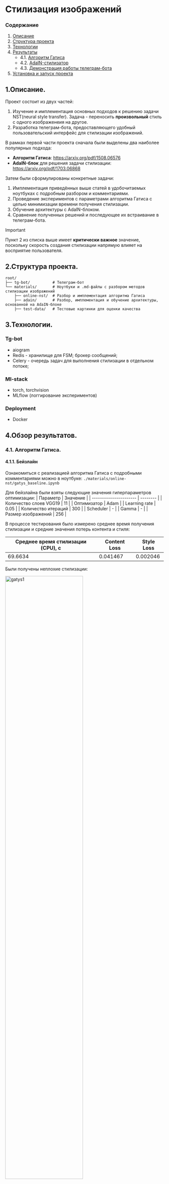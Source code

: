 # Стилизация изображений
### Содержание
1. [Описание](#title1)
2. [Структура проекта](#title2)
3. [Технологии](#title3)
4. [Результаты](#title4)
    - 4.1. [Алгоритм Гатиса](#title4.1)
    - 4.2. [AdaIN-стилизатор](#title4.2)
    - 4.3. [Демонстрация работы телеграм-бота](#title4.3)
5. [Установка и запуск проекта](#title5)
   

## <a id="title1">1.Описание.</a>
Проект состоит из двух частей:
1. Изучение и имплементация основных подходов к решению задачи NST(neural style transfer). Задача - переносить __произвольный__ стиль с одного изображенеия на другое.
2. Разработка телеграм-бота, предоставляющего удобный пользовательский интерфейс для стилизации изображений. 

В рамках первой части проекта сначала были выделены два наиболее популярных подхода:
* __Алгоритм Гатиса__: https://arxiv.org/pdf/1508.06576
* __AdaIN-блок__ для решения задачи стилизации: https://arxiv.org/pdf/1703.06868

Затем были сформулированы конкретные задачи:
1. Имплементация приведённых выше статей в удобочитаемых ноутбуках с подробным разбором и комментариями.
2. Проведение экспериментов с параметрами алгоритма Гатиса с целью минимизации времени получения стилизации.
3. Обучение архитектуры с AdaIN-блоком.
4. Сравнение полученных решений и последующее их встраивание в телеграм-бота.
   
> [!IMPORTANT]
> Пункт 2 из списка выше имеет __критически важное__ значение, поскольку скорость создания стилизации напрямую влияет на восприятие пользователя.



## <a id="title2">2.Структура проекта.</a>
```
root/
├── tg-bot/          # Телеграм-бот
└── materials/       # Ноутбуки и .md-файлы с разбором методов стилизации изображений
    ├── online-nst/  # Разбор и имплементация алгоритма Гатиса
    ├── adain/       # Разбор, имплементация и обучение архитектуры, основанной на AdaIN-блоке
    ├── test-data/   # Тестовые картинки для оценки качества  
```



## <a id="title3">3.Технологии.</a>
### Tg-bot
* aiogram
* Redis - хранилище для FSM; брокер сообщений;
* Celery - очередь задач для выполнения стилизации в отдельном потоке;
### Ml-stack
* torch, torchvision
* MLflow (логгирование экспериментов)
### Deployment
* Docker



## <a id="title4">4.Обзор результатов.</a>
### <a id="title4.1">4.1. Алгоритм Гатиса.</a>
#### 4.1.1. Бейзлайн
Ознакомиться с реализацией алгоритма Гатиса с подробными комментариями можно в ноутбуке: `./materials/online-nst/gatys_baseline.ipynb`

Для бейзлайна были взяты следующие значения гиперпараметров оптимизации:
| Параметр               | Значение |
| ---------------------- | -------- |
| Количество слоев VGG19 | 11       |
| Оптимизатор            | Adam     |
| Learning rate          | 0.05     |
| Количество итераций    | 300      |
| Scheduler              | -        |
| Gamma                  | -        |
| Размер изображений     | 256      |

В процессе тестирования было измерено среднее время получения стилизации и средние значения потерь контента и стиля:

| Среднее время стилизации (CPU), c | Content Loss | Style Loss |
| --------------------------------- | ------------ | ---------- |
| 69.6634                           | 0.041467     | 0.002046   |

Были получены неплохие стилизации:

<img src="./report-imgs/gatys/baseline_ex1.png" alt="gatys1" width="70%"/> <img src="./report-imgs/gatys/baseline_ex2.png" alt="gatys2" width="70%"/>
<img src="./report-imgs/gatys/baseline_ex3.png" alt="gatys3" width="70%"/>

__Вывод:__ Результаты получились неплохие, но есть еще пространство для исследований и потенциальных улучшений. Во-первых, есть проблема со скоростью получения стилизации - на CPU (а запускать бота планируется именно на CPU) она в среднем занимает 70 секунд. Во-вторых, получаемые на выходе изображения заимствуют у стиля в основном цветовую гамму, интересно научиться переносить ещё и какие-то более высокоуровневые паттерны(узоры, линии, формы). Поэтому следующим этапом проведём ряд экспериментов, связанных с количеством используемых слоёв VGG19, с количеством эпох и скоростью обучения. 

#### 4.1.2. Влияние количества слоёв на качество стилизации
Эксперимент выполнен в ноутбуке: `./materials/online-nst/vgg_layers.ipynb`.

| Общий параметр         | Значение |
| ---------------------- | -------- |
| Оптимизатор            | Adam     |
| Learning rate          | 0.05     |
| Количество итераций(cpu)| 300     |
| Количество итераций(gpu)| 400     |
| Scheduler              | -        |
| Gamma                  | -        |
| Размер изображений(cpu)| 256      |
| Размер изображений(gpu)| 512      |

Результаты экспериментов в таблице ниже:

| <center>№</center> | vgg_depth | time_gpu | time_cpu | content_loss  | style_loss  | 
| ------------------ | --------- | -------- | -------- | ------------- | ----------- | 
| 1(бейзлайн)        | 11 (5)    | 10.7481  | 70       | 0.03141       | 0.00153     |
| 2                  | 18 (8)    | 15.6     | 104.8858 | 0.04154       | 0.000550    | 
| 3                  | 35 (17)   | 23.75679 | 170.1987 | 0.038         | 0.002756    |

Примеры полученных результатов:

<img src="./report-imgs/gatys/all_layers1.png"  width="70%"/>
<img src="./report-imgs/gatys/all_layers2.png"  width="70%"/>

Неплохо получился перенос стиля звёздной ночи в эксперименте, првоодимом на GPU (400 эпох, размер изображений 512):

<img src="./report-imgs/gatys/all_layers_gpu.png"  width="70%"/>

Модель хорошо уловила черты картины и перенесла "звёзды". Бейзлайн решение смогло перенести только основные штрихи и цветовую палитру.


__Вывод:__ более глубокие модели способны вытягивать из стиля более высокоуровневые паттерны(узоры, формы, линии), например, на изображениях выше модель лучше распознала узор красных лепестков на первой картинке и треугольный паттерн на второй картинке. На этих примерах бейзлайн справился хуже. Однако по времени использование бОльшего количество слоёв обходится значительно дороже. Следующим этапом будем уменьшать количество эпох, минимизируя потери в качестве стилизации. 

#### 4.1.3. Алгоритм Гатиса для телеграм-бота.
После проведения ещё ряда экспериментов было сформировано следующее решение относительно алгоритма Гатиса для телеграм-бота:
1. Использовать все слои VGG-19.
2. Давать возможность пользователю выбирать степень стилизации, чем выше меньше выбранная степень - тем быстрее стилизация (но менее выраженная).

Для степеней стилизации были подобраны оптимальные наборы параметров:

| Cтепень стилизации ->     | 1          | 2          | 3          | 4          | 5     |
| ------------------------- | ---------- | ---------- | ---------- | ---------- | ----- |
| Learning rate             | 0.05       | 0.05       | 0.05       | 0.08       | 0.08  |
| Количество итераций       | 20         | 40         | 60         | 100        | 150   |
| Scheduler                 | -          | -          | -          | -          | 25    |
| Gamma                     | -          | -          | -          | 0.85       | 0.85  |
| Content_Layers            | 14, 15, 16 | 14, 15, 16 | 14, 15, 16 | -          | -     |
| Style_Layers              | 1-6        | 1-8        | 1-10       | 1-17       | 1-6   |
| Время стилизации (CPU), с | 11.18      | 22.41      | 33.05      | 56.73      | 60    |



### <a id="title4.2">4.2. AdaIN-стилизатор.</a>
Имплементация статьи https://arxiv.org/pdf/1703.06868 находится в ноутбуке `./materials/adain/adain-style-transfer.ipynb`.

Для обучения модели были взяты следующие датасеты:
* MsCoco - изображения контента (https://www.kaggle.com/datasets/hariwh0/ms-coco-dataset)
* Wiki-art - изображения стилей (https://www.kaggle.com/datasets/steubk/wikiart)

#### 4.2.1. Обучение
Обучение модели выполнялось на платформе *Kaggle* (https://www.kaggle.com/) с использованием GPU и было разбито на 3 этапа:

1. `Первый этап`: 3 эпохи с постоянным __learning_rate = 0.0001__.
2. `Второй этап`: 1 эпоха с изменением __learning_rate = 0.0001__ путём умножения его каждый 10-й батч на __gamma = 0.9995__.
3. `Третий этап`: 3 эпохи с постоянным __learning_rate = 0.00005__.

Тренировочные данные подавались в модель батчами с размером __batch_size = 8__.

> [!NOTE]
> Вы можете самостоятельно обучить модель, используя ноутбук: `./materials/adain/models/adain-style-transfer.ipynb`. Не забудьте загрузить тестовые картинки: `./material/test-images/`. __Совет:__ мои эксперименты с обучением данной модели показали, что не следует брать  __learning_rate >= 1e-3__. Оптимальным значением для начала является __1e-4__. Вы можете улучшить качество модели за счёт постепенного уменьшения lr.

#### 4.2.2. Тестирование
Код и результаты тестирование находятся в ноутбуке: `./materials/adain/adain_test.ipynb`. 

> [!NOTE]
> Вы можете собственноручно протестировать модель, скачав данный ноутбук и веса модели: `./materials/adain/models/adain_style_model.pt`.

Вот некоторые результаты:

<img src="./report-imgs/adain/adain_results1.png" alt="adain1" width="50%"/> 
<img src="./report-imgs/adain/adain_results2.png" alt="adain2" width="50%"/>
<img src="./report-imgs/adain/adain_results3.png" alt="adain2" width="50%"/>

> [!NOTE]
> Среднее время генерации стилизации для AdaIN-стилизатора на CPU составило 1.87 секунд!

__Вывод:__ AdaIN-стилизатор успешно обучился и показал хорошее качество получаемых стилизаций, которое, кажется, даже в некоторых случаях бьёт результаты алгоритма Гатиса. При этом время инференса для модели AdaIN-стилизатора составляет всего лишь 1.87 секунд на CPU при обработке изображений 512x512.  


### <a id="title4.3">4.2. Демонстрация работы телеграм-бота.</a>


## <a id="title5">5. Установка и запуск проекта</a>
Will be soon...
